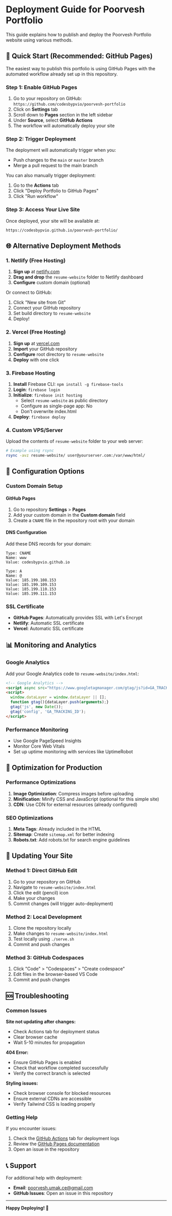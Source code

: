 # Deployment Guide for Poorvesh Portfolio

This guide explains how to publish and deploy the Poorvesh Portfolio website using various methods.

## 🎯 Quick Start (Recommended: GitHub Pages)

The easiest way to publish this portfolio is using GitHub Pages with the automated workflow already set up in this repository.

### Step 1: Enable GitHub Pages

1. Go to your repository on GitHub: `https://github.com/codesbypvio/poorvesh-portfolio`
2. Click on **Settings** tab
3. Scroll down to **Pages** section in the left sidebar
4. Under **Source**, select **GitHub Actions**
5. The workflow will automatically deploy your site

### Step 2: Trigger Deployment

The deployment will automatically trigger when you:
- Push changes to the `main` or `master` branch
- Merge a pull request to the main branch

You can also manually trigger deployment:
1. Go to the **Actions** tab
2. Click "Deploy Portfolio to GitHub Pages"
3. Click "Run workflow"

### Step 3: Access Your Live Site

Once deployed, your site will be available at:
```
https://codesbypvio.github.io/poorvesh-portfolio/
```

## 🌐 Alternative Deployment Methods

### 1. Netlify (Free Hosting)

1. **Sign up** at [netlify.com](https://netlify.com)
2. **Drag and drop** the `resume-website` folder to Netlify dashboard
3. **Configure** custom domain (optional)

Or connect to GitHub:
1. Click "New site from Git"
2. Connect your GitHub repository
3. Set build directory to `resume-website`
4. Deploy!

### 2. Vercel (Free Hosting)

1. **Sign up** at [vercel.com](https://vercel.com)
2. **Import** your GitHub repository
3. **Configure** root directory to `resume-website`
4. **Deploy** with one click

### 3. Firebase Hosting

1. **Install** Firebase CLI: `npm install -g firebase-tools`
2. **Login**: `firebase login`
3. **Initialize**: `firebase init hosting`
   - Select `resume-website` as public directory
   - Configure as single-page app: No
   - Don't overwrite index.html
4. **Deploy**: `firebase deploy`

### 4. Custom VPS/Server

Upload the contents of `resume-website` folder to your web server:

```bash
# Example using rsync
rsync -avz resume-website/ user@yourserver.com:/var/www/html/
```

## 🔧 Configuration Options

### Custom Domain Setup

#### GitHub Pages
1. Go to repository **Settings** > **Pages**
2. Add your custom domain in the **Custom domain** field
3. Create a `CNAME` file in the repository root with your domain

#### DNS Configuration
Add these DNS records for your domain:
```
Type: CNAME
Name: www
Value: codesbypvio.github.io

Type: A
Name: @
Value: 185.199.108.153
Value: 185.199.109.153
Value: 185.199.110.153
Value: 185.199.111.153
```

### SSL Certificate

- **GitHub Pages**: Automatically provides SSL with Let's Encrypt
- **Netlify**: Automatic SSL certificate
- **Vercel**: Automatic SSL certificate

## 📊 Monitoring and Analytics

### Google Analytics
Add your Google Analytics code to `resume-website/index.html`:

```html
<!-- Google Analytics -->
<script async src="https://www.googletagmanager.com/gtag/js?id=GA_TRACKING_ID"></script>
<script>
  window.dataLayer = window.dataLayer || [];
  function gtag(){dataLayer.push(arguments);}
  gtag('js', new Date());
  gtag('config', 'GA_TRACKING_ID');
</script>
```

### Performance Monitoring
- Use Google PageSpeed Insights
- Monitor Core Web Vitals
- Set up uptime monitoring with services like UptimeRobot

## 🚀 Optimization for Production

### Performance Optimizations
1. **Image Optimization**: Compress images before uploading
2. **Minification**: Minify CSS and JavaScript (optional for this simple site)
3. **CDN**: Use CDN for external resources (already configured)

### SEO Optimizations
1. **Meta Tags**: Already included in the HTML
2. **Sitemap**: Create `sitemap.xml` for better indexing
3. **Robots.txt**: Add robots.txt for search engine guidelines

## 🔄 Updating Your Site

### Method 1: Direct GitHub Edit
1. Go to your repository on GitHub
2. Navigate to `resume-website/index.html`
3. Click the edit (pencil) icon
4. Make your changes
5. Commit changes (will trigger auto-deployment)

### Method 2: Local Development
1. Clone the repository locally
2. Make changes to `resume-website/index.html`
3. Test locally using `./serve.sh`
4. Commit and push changes

### Method 3: GitHub Codespaces
1. Click "Code" > "Codespaces" > "Create codespace"
2. Edit files in the browser-based VS Code
3. Commit and push changes

## 🆘 Troubleshooting

### Common Issues

**Site not updating after changes:**
- Check Actions tab for deployment status
- Clear browser cache
- Wait 5-10 minutes for propagation

**404 Error:**
- Ensure GitHub Pages is enabled
- Check that workflow completed successfully
- Verify the correct branch is selected

**Styling issues:**
- Check browser console for blocked resources
- Ensure external CDNs are accessible
- Verify Tailwind CSS is loading properly

### Getting Help

If you encounter issues:
1. Check the [GitHub Actions](https://github.com/codesbypvio/poorvesh-portfolio/actions) tab for deployment logs
2. Review the [GitHub Pages documentation](https://docs.github.com/en/pages)
3. Open an issue in the repository

## 📞 Support

For additional help with deployment:
- **Email**: poorvesh.umak.ce@gmail.com
- **GitHub Issues**: Open an issue in this repository

---

**Happy Deploying! 🚀**